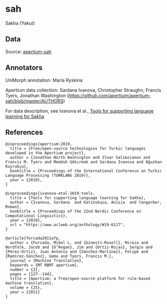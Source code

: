 # sah
Sakha (Yakut)

## Data

Source: [apertium-sah](https://github.com/apertium/apertium-sah)

## Annotators

UniMorph annotation: Maria Ryskina

Apertium data collection: Sardana Ivanova, Christopher Straughn, Francis Tyers, Jonathan Washington (https://github.com/apertium/apertium-sah/blob/master/AUTHORS)

For data description, see Ivanova et al., [Tools for supporting language learning for Sakha](https://www.aclweb.org/anthology/W19-6117)

## References

```
@inproceedings{apertium:2019,
  title = {Free/open-source technologies for Turkic languages developed in the Apertium project},
  author = {Jonathan North Washington and Ilnar Salimzianov and Francis M. Tyers and Memduh Gökırmak and Sardana Ivanova and Oğuzhan Kuyrukçu},
  booktitle = {Proceedings of the International Conference on Turkic Language Processing (TURKLANG 2019)},
  year = {2019},
}

@inproceedings{ivanova-etal-2019-tools,
  title = {Tools for supporting language learning for Sakha},
  author = {Ivanova, Sardana  and Katinskaia, Anisia  and Yangarber, Roman},
  booktitle = {Proceedings of the 22nd Nordic Conference on Computational Linguistics},
  year = {2019},
  url = "https://www.aclweb.org/anthology/W19-6117",
}

@article{forcada2011afp,
  author = {Forcada, Mikel L. and {Ginestí-Rosell}, Mireia and Nordfalk, Jacob and {O’Regan}, Jim and {Ortiz-Rojas}, Sergio and {Pérez-Ortiz}, Juan Antonio and {Sánchez-Martínez}, Felipe and {Ramírez-Sánchez}, Gema and Tyers, Francis M.},
  journal = {Machine Translation},
  keywords = {MT RBMT apertium},
  number = {2},
  pages = {127--144},
  title = {Apertium: a free/open-source platform for rule-based machine translation},
  volume = {25},
  year = {2011}
}
```


